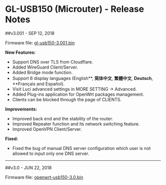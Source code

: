 # GL-USB150 (Microuter) - Release Notes



##v3.001 - SEP 12, 2018

Firmware file: <a href="http://download.gl-inet.com.s3.amazonaws.com/firmware/usb150/v1/gl-usb150-3.001.bin" target="_blank">gl-usb150-3.001.bin</a>

**New Features:**

- Support DNS over TLS from Cloudflare.
- Added WireGuard Client/Server.
- Added Bridge mode function.
- Support 6 display languages (English**, **简体中文**, **繁體中文**, **Deutsch**, **Français and Español).
- Visit Luci advanced settings in MORE SETTING -> Advanced.
- Added Plug-ins application for OpenWrt packages management.
- Clients can be blocked through the page of CLIENTS.

**Improvements:**

- Improved back end and the stability of the router.
- Improved Repeater function and its network switching feature.
- Improved OpenVPN Client/Server.

**Fixed:**

- Fixed the bug of manual DNS server configuration which user is not allowed to input only one DNS server.



---

##v3.0 - JUN 22, 2018

Firmware file: <a href="http://download.gl-inet.com.s3.amazonaws.com/firmware/usb150/v1/openwrt-usb150-3.0.bin" target="_blank">openwrt-usb150-3.0.bin</a>

